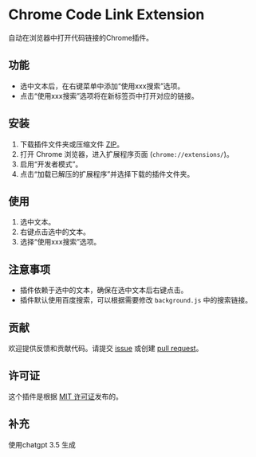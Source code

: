 # Chrome Code Link Extension

自动在浏览器中打开代码链接的Chrome插件。

## 功能

- 选中文本后，在右键菜单中添加“使用xxx搜索”选项。
- 点击“使用xxx搜索”选项将在新标签页中打开对应的链接。

## 安装

1. 下载插件文件夹或压缩文件 [ZIP](link_to_zip)。
2. 打开 Chrome 浏览器，进入扩展程序页面 (`chrome://extensions/`)。
3. 启用“开发者模式”。
4. 点击“加载已解压的扩展程序”并选择下载的插件文件夹。

## 使用

1. 选中文本。
2. 右键点击选中的文本。
3. 选择“使用xxx搜索”选项。

## 注意事项

- 插件依赖于选中的文本，确保在选中文本后右键点击。
- 插件默认使用百度搜索，可以根据需要修改 `background.js` 中的搜索链接。

## 贡献

欢迎提供反馈和贡献代码。请提交 [issue](link_to_issues) 或创建 [pull request](link_to_pull_requests)。

## 许可证

这个插件是根据 [MIT 许可证](LICENSE)发布的。

## 补充
使用chatgpt 3.5 生成
